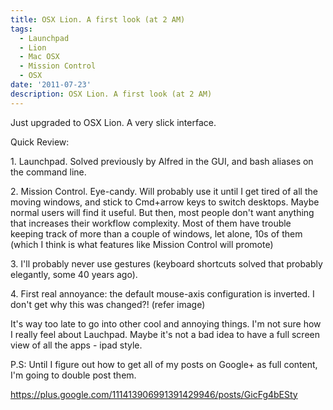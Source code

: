 ```yaml
---
title: OSX Lion. A first look (at 2 AM)
tags:
  - Launchpad
  - Lion
  - Mac OSX
  - Mission Control
  - OSX
date: '2011-07-23'
description: OSX Lion. A first look (at 2 AM)
---
```


Just upgraded to OSX Lion. A very slick interface.

Quick Review:

1\. Launchpad. Solved previously by Alfred in the GUI, and bash aliases on the command line.

2\. Mission Control. Eye-candy. Will probably use it until I get tired of all the moving windows, and stick to Cmd+arrow keys to switch desktops. Maybe normal users will find it useful. But then, most people don't want anything that increases their workflow complexity. Most of them have trouble keeping track of more than a couple of windows, let alone, 10s of them (which I think is what features like Mission Control will promote)

3\. I'll probably never use gestures (keyboard shortcuts solved that probably elegantly, some 40 years ago).

4\. First real annoyance: the default mouse-axis configuration is inverted. I don't get why this was changed?! (refer image)

It's way too late to go into other cool and annoying things. I'm not sure how I really feel about Lauchpad. Maybe it's not a bad idea to have a full screen view of all the apps - ipad style.

P.S: Until I figure out how to get all of my posts on Google+ as full content, I'm going to double post them.

https://plus.google.com/111413906991391429946/posts/GicFg4bESty